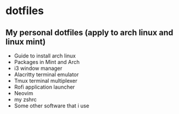 # dotfiles

## My personal dotfiles (apply to arch linux and linux mint)

- Guide to install arch linux
- Packages in Mint and Arch
- i3 window manager
- Alacritty terminal emulator
- Tmux terminal multiplexer
- Rofi application launcher
- Neovim
- my zshrc
- Some other software that i use


